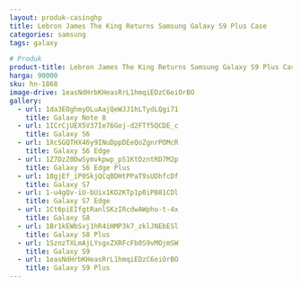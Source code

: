 ```yaml
---
layout: produk-casinghp
title: Lebron James The King Returns Samsung Galaxy S9 Plus Case
categories: samsung
tags: galaxy

# Produk
product-title: Lebron James The King Returns Samsung Galaxy S9 Plus Case
harga: 90000
sku: hn-1868
image-drive: 1easNdHrbKHeasRrL1hmqiEDzC6eiOrBO
gallery:
  - url: 1da3EOghmyOLuAajQeWJJ1hLTydLQgi71
    title: Galaxy Note 8
  - url: 1ICrCjUEX5V37Ie76Goj-d2FTf5QCDE_c
    title: Galaxy S6
  - url: 1XcSGQTHX46y9INuDppDEeQoZgnrPOMcR
    title: Galaxy S6 Edge
  - url: 1Z7DzZ0DwSymvkpwp_pS1KtDzntRD7M2p
    title: Galaxy S6 Edge Plus
  - url: 18gjEf_iP0SkjQCqBDHtPPaT9sUDhfcDf
    title: Galaxy S7
  - url: 1-u4gQv-iU-bUix1KO2KTp1p0iPB81CDl
    title: Galaxy S7 Edge
  - url: 1Ct6piEIfgtRanlSKzIRcdwAWpho-t-4x
    title: Galaxy S8
  - url: 1Br1kEWbSvj1hR4iHMP3k7_zklJNEbESl
    title: Galaxy S8 Plus
  - url: 1SznzTXLmAjLYsgxZXRFcFb0S9vMOjmSW
    title: Galaxy S9
  - url: 1easNdHrbKHeasRrL1hmqiEDzC6eiOrBO
    title: Galaxy S9 Plus
---
```

